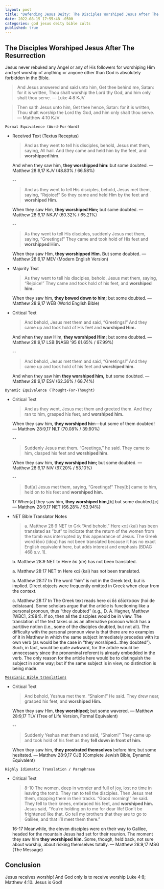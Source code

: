 ```yaml
---
layout: post
title: "Defending Jesus Deity: The Disciples Worshiped Jesus After The Resurrection ✝️"
date: 2022-08-15 17:55:48 -0500
categories: god jesus deity bible cults
published: true
---
```


## The Disciples Worshiped Jesus After The Resurrection

Jesus never rebuked any Angel or any of His followers for worshiping Him and yet worship of anything or anyone other than God is absolutely forbidden in the Bible.

<!-- > And Jesus answered and said to him, **“It is written, ‘You shall worship the Lord your God and serve Him only.’”** &mdash; Luke 4:8 LSB -->

> And Jesus answered and said unto him, Get thee behind me, Satan: for it is written, Thou shalt worship the Lord thy God, and him only shalt thou serve. &mdash; Luke 4:8 KJV

<!-- > Then Jesus said to him, **“Go, Satan! For it is written, ‘You shall worship the Lord your God, and serve Him only.’”** &mdash; Matthew 4:10 LSB -->

> Then saith Jesus unto him, Get thee hence, Satan: for it is written, Thou shalt worship the Lord thy God, and him only shalt thou serve. &mdash; Matthew 4:10 KJV

`Formal Equivalence (Word-For-Word)`
- Received Text (Textus Receptus)

    > And as they went to tell his disciples, behold, Jesus met them, saying, All hail. And they came and held him by the feet, and **worshipped him.** 
	>
	And when they saw him, **they worshipped him:** but some doubted. &mdash; Matthew 28:9,17 KJV (48.83% / 66.58%)

	--

    > And as they went to tell His disciples, behold, Jesus met them, saying, “Rejoice!” So they came and held Him by the feet and **worshiped Him.**
	>
	When they saw Him, **they worshiped Him;** but some doubted. &mdash; Matthew 28:9,17 NKJV (60.32% / 65.21%)

	--

    > As they went to tell His disciples, suddenly Jesus met them, saying, “Greetings!” They came and took hold of His feet and **worshipped Him.** 
	>
	When they saw Him, **they worshipped Him.** But some doubted. &mdash; Matthew 28:9,17 MEV (Modern English Version)

- Majority Text

    > As they went to tell his disciples, behold, Jesus met them, saying, “Rejoice!” They came and took hold of his feet, and **worshiped him.** 
	>
	When they saw him, **they bowed down to him;** but some doubted. &mdash; Matthew 28:9,17 WEB (World English Bible)

- Critical Text

    > And behold, Jesus met them and said, “Greetings!” And they came up and took hold of His feet and **worshiped Him.**
	>
	And when they saw Him, **they worshiped Him;** but some doubted. &mdash; Matthew 28:9,17 LSB (NASB '95 61.65% / 67.99%)

	--

    > And behold, Jesus met them and said, “Greetings!” And they came up and took hold of his feet and **worshiped him.** 
	>
	And when they saw him **they worshiped him,** but some doubted. &mdash; Matthew 28:9,17 ESV (62.36% / 68.74%)

`Dynamic Equivalence (Thought-For-Thought)`
- Critical Text

    > And as they went, Jesus met them and greeted them. And they ran to him, grasped his feet, and **worshiped him.** 
	>
	When they saw him, **they worshiped hi**m—but some of them doubted! &mdash; Matthew 28:9,17 NLT (70.08% / 39.90%)

	--

    > Suddenly Jesus met them. “Greetings,” he said. They came to him, clasped his feet and **worshiped him.**
	>
	When they saw him, **they worshiped him;** but some doubted. &mdash; Matthew 28:9,17 NIV (67.20% / 53.10%)

	--

    > But[a] Jesus met them, saying, “Greetings!” They[b] came to him, held on to his feet and **worshiped him.**
	>
	17 When[a] they saw him, **they worshiped him,**[b] but some doubted.[c] &mdash; Matthew 28:9,17 NET (66.28% / 53.94%)

- NET Bible Translator Notes
    
    > a. Matthew 28:9 NET tn Grk “And behold.” Here καί (kai) has been translated as “but” to indicate that the return of the women from the tomb was interrupted by this appearance of Jesus. The Greek word ἰδού (idou) has not been translated because it has no exact English equivalent here, but adds interest and emphasis (BDAG 468 s.v. 1).
	>
	b. Matthew 28:9 NET tn Here δέ (de) has not been translated.
	>
	a. Matthew 28:17 NET tn Here καί (kai) has not been translated.
	>
	b. Matthew 28:17 tn The word “him” is not in the Greek text, but is implied. Direct objects were frequently omitted in Greek when clear from the context.
	>
	c. Matthew 28:17 tn The Greek text reads here οἱ δὲ ἐδίστασαν (hoi de edistasan). Some scholars argue that the article is functioning like a personal pronoun, thus “they doubted” (e.g., D. A. Hagner, Matthew [WBC], 2:884). If so, then all the disciples would be in view. The translation of the text takes οἱ as an alternative pronoun which has a partitive notion (i.e., some of the disciples doubted, but not all). The difficulty with the personal pronoun view is that there are no examples of it in Matthew in which the same subject immediately precedes with its own verb (as would be the case in “they worshiped…they doubted”). Such, in fact, would be quite awkward, for the article would be unnecessary since the pronominal referent is already embedded in the verb. The only reason for the article here would be to distinguish the subject in some way; but if the same subject is in view, no distinction is being made.

[`Messianic Bible translations`](https://en.wikipedia.org/wiki/Messianic_Bible_translations)
- Critical Text
    > And behold, Yeshua met them. “Shalom!” He said. They drew near, grasped his feet, and **worshiped Him.** 
	>
	When they saw Him, **they worshiped;** but some wavered. &mdash; Matthew 28:9,17 TLV (Tree of Life Version, Formal Equivalent)

	--

    > Suddenly Yeshua met them and said, “Shalom!” They came up and took hold of his feet as they **fell down in front of him.** 
	>
	When they saw him, **they prostrated themselves** before him; but some hesitated. &mdash; Matthew 28:9,17 CJB (Complete Jewish Bible, Dynamic Equivalent)

`Highly Idiomatic Translation / Paraphrase`
- Critical Text
    > 8-10 The women, deep in wonder and full of joy, lost no time in leaving the tomb. They ran to tell the disciples. Then Jesus met them, stopping them in their tracks. “Good morning!” he said. They fell to their knees, embraced his feet, and **worshiped him.** Jesus said, “You’re holding on to me for dear life! Don’t be frightened like that. Go tell my brothers that they are to go to Galilee, and that I’ll meet them there.” 
	>
	16-17 Meanwhile, the eleven disciples were on their way to Galilee, headed for the mountain Jesus had set for their reunion. The moment they saw him **they worshiped him.** Some, though, held back, not sure about worship, about risking themselves totally. &mdash; Matthew 28:9,17 MSG (The Message)

## Conclusion

Jesus receives worship! And God only is to receive worship Luke 4:8; Matthew 4:10. Jesus is God!

<script>
	var refTagger = {
		settings: {
			bibleVersion: 'ESV'
		}
	}; 

	(function(d, t) {
		var n=d.querySelector('[nonce]');
		refTagger.settings.nonce = n && (n.nonce||n.getAttribute('nonce'));
		var g = d.createElement(t), s = d.getElementsByTagName(t)[0];
		g.src = 'https://api.reftagger.com/v2/RefTagger.js';
		g.nonce = refTagger.settings.nonce;
		s.parentNode.insertBefore(g, s);
	}(document, 'script'));
</script>